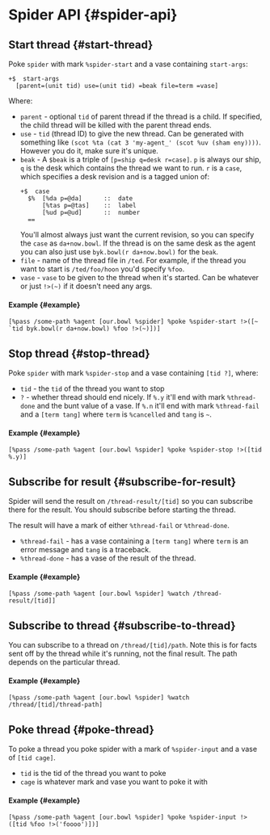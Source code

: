 # Spider API {#spider-api}

## Start thread {#start-thread}

Poke `spider` with mark `%spider-start` and a vase containing `start-args`:

```hoon
+$  start-args
  [parent=(unit tid) use=(unit tid) =beak file=term =vase]
```

Where:

- `parent` - optional `tid` of parent thread if the thread is a child. If specified, the child thread will be killed with the parent thread ends.
- `use` - `tid` (thread ID) to give the new thread. Can be generated with something like `(scot %ta (cat 3 'my-agent_' (scot %uv (sham eny))))`. However you do it, make sure it's unique.
- `beak` - A `$beak` is a triple of `[p=ship q=desk r=case]`. `p` is always our ship, `q` is the desk which contains the thread we want to run. `r` is a `case`, which specifies a desk revision and is a tagged union of:
  ```hoon
  +$  case
    $%  [%da p=@da]      ::  date
        [%tas p=@tas]    ::  label
        [%ud p=@ud]      ::  number
    ==
  ```
  You'll almost always just want the current revision, so you can specify the `case` as `da+now.bowl`. If the thread is on the same desk as the agent you can also just use `byk.bowl(r da+now.bowl)` for the `beak`.
- `file` - name of the thread file in `/ted`. For example, if the thread you want to start is `/ted/foo/hoon` you'd specify `%foo`.
- `vase` - `vase` to be given to the thread when it's started. Can be whatever or just `!>(~)` if it doesn't need any args.

#### Example {#example}

```hoon
[%pass /some-path %agent [our.bowl %spider] %poke %spider-start !>([~ `tid byk.bowl(r da+now.bowl) %foo !>(~)])]
```

## Stop thread {#stop-thread}

Poke `spider` with mark `%spider-stop` and a vase containing `[tid ?]`, where:

- `tid` - the `tid` of the thread you want to stop
- `?` - whether thread should end nicely. If `%.y` it'll end with mark `%thread-done` and the bunt value of a vase. If `%.n` it'll end with mark `%thread-fail` and a `[term tang]` where `term` is `%cancelled` and `tang` is `~`.

#### Example {#example}

```hoon
[%pass /some-path %agent [our.bowl %spider] %poke %spider-stop !>([tid %.y)]
```

## Subscribe for result {#subscribe-for-result}

Spider will send the result on `/thread-result/[tid]` so you can subscribe there for the result. You should subscribe before starting the thread.

The result will have a mark of either `%thread-fail` or `%thread-done`.

- `%thread-fail` - has a vase containing a `[term tang]` where `term` is an error message and `tang` is a traceback.
- `%thread-done` - has a vase of the result of the thread.

#### Example {#example}

```hoon
[%pass /some-path %agent [our.bowl %spider] %watch /thread-result/[tid]]
```

## Subscribe to thread {#subscribe-to-thread}

You can subscribe to a thread on `/thread/[tid]/path`. Note this is for facts sent off by the thread while it's running, not the final result. The path depends on the particular thread.

#### Example {#example}

```hoon
[%pass /some-path %agent [our.bowl %spider] %watch /thread/[tid]/thread-path]
```

## Poke thread {#poke-thread}

To poke a thread you poke spider with a mark of `%spider-input` and a vase of `[tid cage]`.

- `tid` is the tid of the thread you want to poke
- `cage` is whatever mark and vase you want to poke it with

#### Example {#example}

```hoon
[%pass /some-path %agent [our.bowl %spider] %poke %spider-input !>([tid %foo !>('foooo')])]
```
